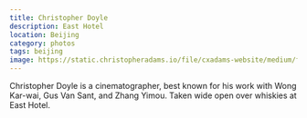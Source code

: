 ```yaml
---
title: Christopher Doyle
description: East Hotel
location: Beijing
category: photos
tags: beijing
image: https://static.christopheradams.io/file/cxadams-website/medium/flickr/8400/8699512236_ae449847b2_k_d.jpg
---
```


Christopher Doyle is a cinematographer, best known for his work with Wong
Kar-wai, Gus Van Sant, and Zhang Yimou. Taken wide open over whiskies at East
Hotel.
